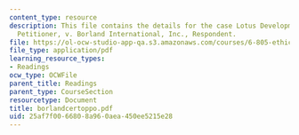 ```yaml
---
content_type: resource
description: This file contains the details for the case Lotus Development Corporation,
  Petitioner, v. Borland International, Inc., Respondent.
file: https://ol-ocw-studio-app-qa.s3.amazonaws.com/courses/6-805-ethics-and-the-law-on-the-electronic-frontier-fall-2005/25af7f0066808a960aea450ee5215e28_borlandcertoppo.pdf
file_type: application/pdf
learning_resource_types:
- Readings
ocw_type: OCWFile
parent_title: Readings
parent_type: CourseSection
resourcetype: Document
title: borlandcertoppo.pdf
uid: 25af7f00-6680-8a96-0aea-450ee5215e28
---
```

